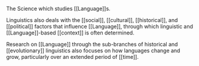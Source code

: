 The Science which studies [[Language]]s.

Linguistics also deals with the [[social]], [[cultural]], [[historical]], and [[political]] factors that influence [[Language]], through which linguistic and [[Language]]-based [[context]] is often determined. 

Research on [[Language]] through the sub-branches of historical and [[evolutionary]] linguistics also focuses on how languages change and grow, particularly over an extended period of [[time]].